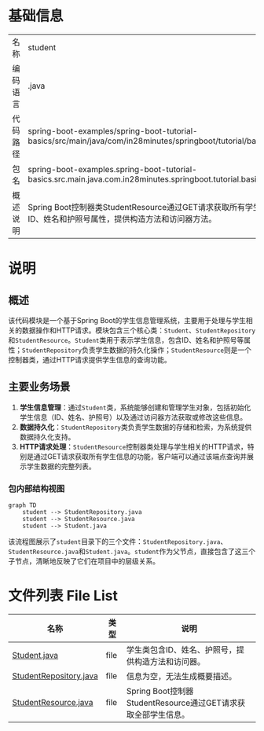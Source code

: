# 基础信息

|      |      |
|------|------|
| 名称 | student |
| 编码语言 | .java |
| 代码路径 | spring-boot-examples/spring-boot-tutorial-basics/src/main/java/com/in28minutes/springboot/tutorial/basics/example/student |
| 包名 | spring-boot-examples.spring-boot-tutorial-basics.src.main.java.com.in28minutes.springboot.tutorial.basics.example.student |
| 概述说明 | Spring Boot控制器类StudentResource通过GET请求获取所有学生信息。学生类包含ID、姓名和护照号属性，提供构造方法和访问器方法。 |

# 说明

## 概述
该代码模块是一个基于Spring Boot的学生信息管理系统，主要用于处理与学生相关的数据操作和HTTP请求。模块包含三个核心类：`Student`、`StudentRepository`和`StudentResource`。`Student`类用于表示学生信息，包含ID、姓名和护照号等属性；`StudentRepository`负责学生数据的持久化操作；`StudentResource`则是一个控制器类，通过HTTP请求提供学生信息的查询功能。

## 主要业务场景
1. **学生信息管理**：通过`Student`类，系统能够创建和管理学生对象，包括初始化学生信息（ID、姓名、护照号）以及通过访问器方法获取或修改这些信息。
2. **数据持久化**：`StudentRepository`类负责学生数据的存储和检索，为系统提供数据持久化支持。
3. **HTTP请求处理**：`StudentResource`控制器类处理与学生相关的HTTP请求，特别是通过GET请求获取所有学生信息的功能，客户端可以通过该端点查询并展示学生数据的完整列表。


### 包内部结构视图

```mermaid
graph TD
    student --> StudentRepository.java
    student --> StudentResource.java
    student --> Student.java
```

该流程图展示了`student`目录下的三个文件：`StudentRepository.java`、`StudentResource.java`和`Student.java`。`student`作为父节点，直接包含了这三个子节点，清晰地反映了它们在项目中的层级关系。

# 文件列表 File List

| 名称   | 类型  | 说明 |
|-------|------|-------------|
| [Student.java](Student.md) | file | 学生类包含ID、姓名、护照号，提供构造方法和访问器。 |
| [StudentRepository.java](StudentRepository.md) | file | 信息为空，无法生成概要描述。 |
| [StudentResource.java](StudentResource.md) | file | Spring Boot控制器StudentResource通过GET请求获取全部学生信息。 |


